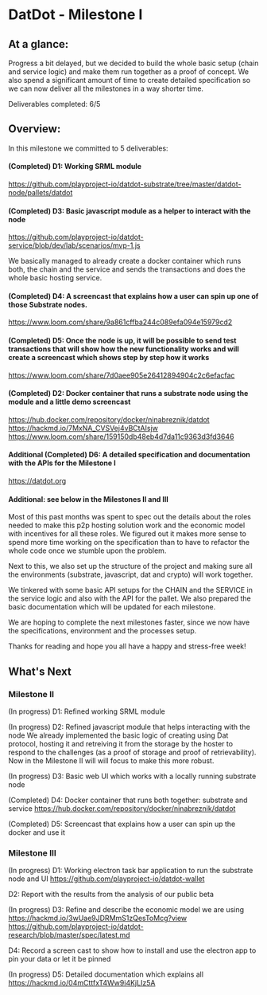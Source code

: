 # DatDot - Milestone I

## At a glance:
Progress a bit delayed, but we decided to build the whole basic setup (chain and service logic) and make them run together as a proof of concept. We also spend a significant amount of time to create detailed specification so we can now deliver all the milestones in a way shorter time.

Deliverables completed: 6/5

## Overview:

In this milestone we committed to 5 deliverables:

#### (Completed) D1: Working SRML module
https://github.com/playproject-io/datdot-substrate/tree/master/datdot-node/pallets/datdot

#### (Completed) D3: Basic javascript module as a helper to interact with the node
https://github.com/playproject-io/datdot-service/blob/dev/lab/scenarios/mvp-1.js

We basically managed to already create a docker container which runs both, the chain and the service and sends the transactions and does the whole basic hosting service.

#### (Completed) D4: A screencast that explains how a user can spin up one of those Substrate nodes.
https://www.loom.com/share/9a861cffba244c089efa094e15979cd2

#### (Completed) D5: Once the node is up, it will be possible to send test transactions that will show how the new functionality works and will create a screencast which shows step by step how it works
https://www.loom.com/share/7d0aee905e26412894904c2c6efacfac

#### (Completed) D2: Docker container that runs a substrate node using the module and a little demo screencast
https://hub.docker.com/repository/docker/ninabreznik/datdot
https://hackmd.io/7MxNA_CVSVej4vBCtAIsjw
https://www.loom.com/share/159150db48eb4d7da11c9363d3fd3646

#### Additional (Completed) D6: A detailed specification and documentation with the APIs for the Milestone I
https://datdot.org

#### Additional: see below in the Milestones II and III

Most of this past months was spent to spec out the details about the roles needed to make this p2p hosting solution work and the economic model with incentives for all these roles. We figured out it makes more sense to spend more time working on the specification than to have to refactor the whole code once we stumble upon the problem.

Next to this, we also set up the structure of the project and making sure all the environments (substrate, javascript, dat and crypto) will work together.

We tinkered with some basic API setups for the CHAIN and the SERVICE in the service logic and also with the API for the pallet. We also prepared the basic documentation which will be updated for each milestone.

We are hoping to complete the next milestones faster, since we now have the specifications, environment and the processes setup.

Thanks for reading and hope you all have a happy and stress-free week!

## What's Next

### Milestone II
(In progress) D1: Refined working SRML module

(In progress) D2: Refined javascript module that helps interacting with the node
We already implemented the basic logic of creating using Dat protocol, hosting it and retreiving it from the storage by the hoster to respond to the challenges (as a proof of storage and proof of retrievability). Now in the Milestone II will will focus to make this more robust.

(In progress) D3: Basic web UI which works with a locally running substrate node

(Completed) D4: Docker container that runs both together: substrate and service
https://hub.docker.com/repository/docker/ninabreznik/datdot

(Completed) D5: Screencast that explains how a user can spin up the docker and use it

### Milestone III

(In progress) D1: Working electron task bar application to run the substrate node and UI
https://github.com/playproject-io/datdot-wallet

D2: Report with the results from the analysis of our public beta

(In progress) D3: Refine and describe the economic model we are using
https://hackmd.io/3wUae9JDRMmS1zQesToMcg?view
https://github.com/playproject-io/datdot-research/blob/master/spec/latest.md

D4: Record a screen cast to show how to install and use the electron app to pin your data or let it be pinned

(In progress) D5: Detailed documentation which explains all
https://hackmd.io/04mCttfxT4Ww9i4KjLIz5A
